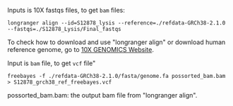 Inputs is 10X fastqs files, to get `bam` files: <br />

```
longranger align --id=S12878_lysis --reference=./refdata-GRCh38-2.1.0 --fastqs=./S12878_Lysis/Final_fastqs
```

To check how to download and use "longranger align" or download human reference genome, go to <a href="https://support.10xgenomics.com/genome-exome/software/downloads/latest">10X GENOMICS Website</a>.

Input is `bam` file, to get `vcf` file"  <br />

```
freebayes -f ./refdata-GRCh38-2.1.0/fasta/genome.fa possorted_bam.bam > S12878_grch38_ref_freebayes.vcf 
```
possorted_bam.bam: the output bam file from "longranger align".

